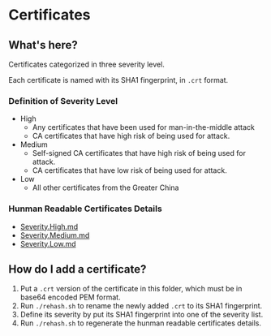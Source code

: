 Certificates
============

## What's here?

Certificates categorized in three severity level.

Each certificate is named with its SHA1 fingerprint, in `.crt` format.

### Definition of Severity Level

- High
  - Any certificates that have been used for man-in-the-middle attack
  - CA certificates that have high risk of being used for attack.
- Medium
  - Self-signed CA certificates that have high risk of being used for attack.
  - CA certificates that have low risk of being used for attack.
- Low
  - All other certificates from the Greater China

### Hunman Readable Certificates Details

- [Severity.High.md](Severity.High.md)
- [Severity.Medium.md](Severity.Medium.md)
- [Severity.Low.md](Severity.Low.md)

## How do I add a certificate?

1. Put a `.crt` version of the certificate in this folder, which must be in base64 encoded PEM format.
2. Run `./rehash.sh` to rename the newly added `.crt` to its SHA1 fingerprint.
3. Define its severity by put its SHA1 fingerprint into one of the severity list.
2. Run `./rehash.sh` to regenerate the hunman readable certificates details.

